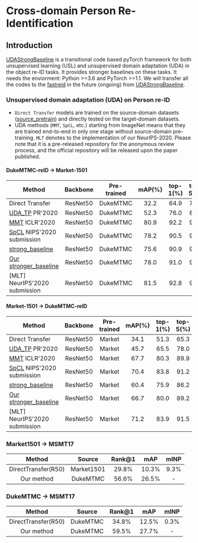 # Cross-domain Person Re-Identification

## Introduction

[UDAStrongBaseline](https://github.com/zkcys001/UDAStrongBaseline) is a transitional code based pyTorch framework for
both unsupervised learning (USL)
and unsupervised domain adaptation (UDA) in the object re-ID tasks. It provides stronger
baselines on these tasks. It needs the enviorment: Python >=3.6 and PyTorch >=1.1. We will transfer all the codes to
the [fastreid](https://github.com/JDAI-CV/fast-reid) in the future (ongoing)
from [UDAStrongBaseline](https://github.com/zkcys001/UDAStrongBaseline).

### Unsupervised domain adaptation (UDA) on Person re-ID

- `Direct Transfer` models are trained on the source-domain datasets
  ([source_pretrain]()) and directly tested on the target-domain datasets.
- UDA methods (`MMT`, `SpCL`, etc.) starting from ImageNet means that they are trained end-to-end
  in only one stage without source-domain pre-training. `MLT` denotes to the implementation of our NeurIPS-2020.
  Please note that it is a pre-released repository for the anonymous review process, and the official
  repository will be released upon the paper published.

#### DukeMTMC-reID -> Market-1501

| Method                                                                 | Backbone | Pre-trained | mAP(%) | top-1(%) | top-5(%) | top-10(%) | Train time |
|------------------------------------------------------------------------|:--------:|:-----------:|:------:|:--------:|:--------:|:---------:|:----------:| 
| Direct Transfer                                                        | ResNet50 |  DukeMTMC   |  32.2  |   64.9   |   78.7   |   83.4    |    ~1h     | 
| [UDA_TP](https://github.com/open-mmlab/OpenUnReID/) PR'2020            | ResNet50 |  DukeMTMC   |  52.3  |   76.0   |   87.8   |   91.9    |    ~2h     | 
| [MMT](https://github.com/open-mmlab/OpenUnReID/) ICLR'2020             | ResNet50 |  DukeMTMC   |  80.9  |   92.2   |   97.6   |   98.4    |    ~6h     |
| [SpCL](https://github.com/open-mmlab/OpenUnReID/) NIPS'2020 submission | ResNet50 |  DukeMTMC   |  78.2  |   90.5   |   96.6   |   97.8    |    ~3h     |
| [strong_baseline](https://github.com/open-mmlab/OpenUnReID/)           | ResNet50 |  DukeMTMC   |  75.6  |   90.9   |   96.6   |   97.8    |    ~3h     | 
| [Our stronger_baseline](https://github.com/JDAI-CV/fast-reid)          | ResNet50 |  DukeMTMC   |  78.0  |   91.0   |   96.4   |   97.7    |    ~3h     |
| [MLT] NeurIPS'2020 submission                                          | ResNet50 |  DukeMTMC   |  81.5  |   92.8   |   96.8   |   97.9    |     ~      |

#### Market-1501 -> DukeMTMC-reID

| Method                                                                 | Backbone | Pre-trained | mAP(%) | top-1(%) | top-5(%) | top-10(%) | Train time |
|------------------------------------------------------------------------|:--------:|:-----------:|:------:|:--------:|:--------:|:---------:|:----------:| 
| Direct Transfer                                                        | ResNet50 |   Market    |  34.1  |   51.3   |   65.3   |   71.7    |    ~1h     | 
| [UDA_TP](https://github.com/open-mmlab/OpenUnReID/) PR'2020            | ResNet50 |   Market    |  45.7  |   65.5   |   78.0   |   81.7    |    ~2h     |
| [MMT](https://github.com/open-mmlab/OpenUnReID/) ICLR'2020             | ResNet50 |   Market    |  67.7  |   80.3   |   89.9   |   92.9    |    ~6h     |
| [SpCL](https://github.com/open-mmlab/OpenUnReID/) NIPS'2020 submission | ResNet50 |   Market    |  70.4  |   83.8   |   91.2   |   93.4    |    ~3h     |
| [strong_baseline](https://github.com/open-mmlab/OpenUnReID/)           | ResNet50 |   Market    |  60.4  |   75.9   |   86.2   |   89.8    |    ~3h     |
| [Our stronger_baseline](https://github.com/JDAI-CV/fast-reid)          | ResNet50 |   Market    |  66.7  |   80.0   |   89.2   |   92.2    |    ~3h     |
| [MLT] NeurIPS'2020 submission                                          | ResNet50 |   Market    |  71.2  |   83.9   |   91.5   |   93.2    |     ~      |

### Market1501 -> MSMT17

|       Method        |   Source   | Rank@1 |  mAP  | mINP |
|:-------------------:|:----------:|:------:|:-----:|:----:|
| DirectTransfer(R50) | Market1501 | 29.8%  | 10.3% | 9.3% |
|     Our method      |  DukeMTMC  | 56.6%  | 26.5% |  -   |

### DukeMTMC -> MSMT17

|       Method        |  Source  | Rank@1 |  mAP  | mINP |
|:-------------------:|:--------:|:------:|:-----:|:----:|
| DirectTransfer(R50) | DukeMTMC | 34.8%  | 12.5% | 0.3% |
|     Our method      | DukeMTMC | 59.5%  | 27.7% |  -   |
